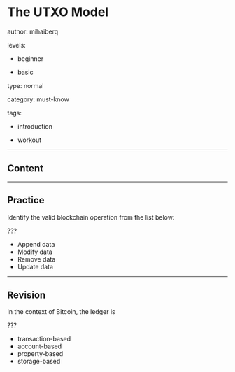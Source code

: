 # The UTXO Model
author: mihaiberq

levels:

  - beginner

  - basic

type: normal

category: must-know

tags:

  - introduction

  - workout

---
## Content



---
## Practice

Identify the valid blockchain operation from the list below:

???

* Append data
* Modify data
* Remove data
* Update data

---
## Revision

In the context of Bitcoin, the ledger is

???

* transaction-based
* account-based
* property-based
* storage-based

